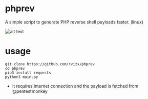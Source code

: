 # phprev
A simple script to generate PHP reverse shell payloads faster. (linux)

![alt text](https://rvizx.github.io/dev/phprev/img.gif?raw=true)

# usage
```
git clone https://github.com/rvizx/phprev
cd phprev
pip3 install requests
python3 main.py
```

- it requires internet connection and the payload is fetched from @pentestmonkey
